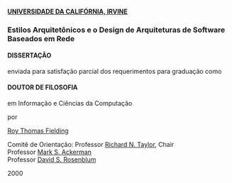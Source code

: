 #### [UNIVERSIDADE DA CALIFÓRNIA, IRVINE](https://pt.wikipedia.org/wiki/Universidade_da_Calif%C3%B3rnia)

### Estilos Arquitetônicos e o Design de Arquiteturas de Software Baseados em Rede


#### DISSERTAÇÃO

enviada para satisfação parcial dos requerimentos para graduação como

#### DOUTOR DE FILOSOFIA

em Informação e Ciências da Computação

por

[Roy Thomas Fielding](https://www.ics.uci.edu/~fielding/)

Comitê de Orientação:
Professor [Richard N. Taylor](http://www.ics.uci.edu/~taylor/), Chair<br>
Professor [Mark S. Ackerman](https://www.eecs.umich.edu/eecs/faculty/eecsfaculty.html?uniqname=ackerm)<br>
Professor [David S. Rosenblum](http://www.comp.nus.edu.sg/~david/)<br>

2000
